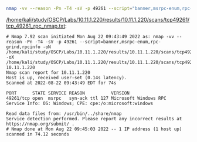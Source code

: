 ```bash
nmap -vv --reason -Pn -T4 -sV -p 49261 --script="banner,msrpc-enum,rpc-grind,rpcinfo" -oN "/home/kali/study/OSCP/Labs/10.11.1.220/results/10.11.1.220/scans/tcp49261/tcp_49261_rpc_nmap.txt" -oX "/home/kali/study/OSCP/Labs/10.11.1.220/results/10.11.1.220/scans/tcp49261/xml/tcp_49261_rpc_nmap.xml" 10.11.1.220
```

[/home/kali/study/OSCP/Labs/10.11.1.220/results/10.11.1.220/scans/tcp49261/tcp_49261_rpc_nmap.txt](file:///home/kali/study/OSCP/Labs/10.11.1.220/results/10.11.1.220/scans/tcp49261/tcp_49261_rpc_nmap.txt):

```
# Nmap 7.92 scan initiated Mon Aug 22 09:43:49 2022 as: nmap -vv --reason -Pn -T4 -sV -p 49261 --script=banner,msrpc-enum,rpc-grind,rpcinfo -oN /home/kali/study/OSCP/Labs/10.11.1.220/results/10.11.1.220/scans/tcp49261/tcp_49261_rpc_nmap.txt -oX /home/kali/study/OSCP/Labs/10.11.1.220/results/10.11.1.220/scans/tcp49261/xml/tcp_49261_rpc_nmap.xml 10.11.1.220
Nmap scan report for 10.11.1.220
Host is up, received user-set (0.14s latency).
Scanned at 2022-08-22 09:43:49 EDT for 74s

PORT      STATE SERVICE REASON          VERSION
49261/tcp open  msrpc   syn-ack ttl 127 Microsoft Windows RPC
Service Info: OS: Windows; CPE: cpe:/o:microsoft:windows

Read data files from: /usr/bin/../share/nmap
Service detection performed. Please report any incorrect results at https://nmap.org/submit/ .
# Nmap done at Mon Aug 22 09:45:03 2022 -- 1 IP address (1 host up) scanned in 74.12 seconds

```
